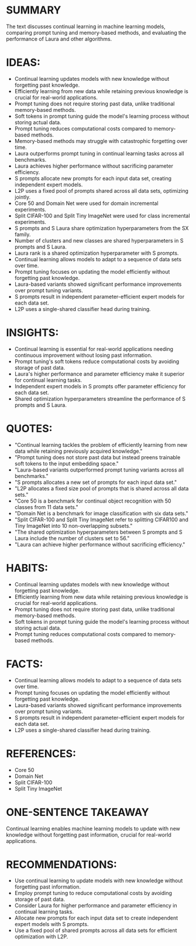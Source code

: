 # SUMMARY
The text discusses continual learning in machine learning models, comparing prompt tuning and memory-based methods, and evaluating the performance of Laura and other algorithms.

# IDEAS:
- Continual learning updates models with new knowledge without forgetting past knowledge.
- Efficiently learning from new data while retaining previous knowledge is crucial for real-world applications.
- Prompt tuning does not require storing past data, unlike traditional memory-based methods.
- Soft tokens in prompt tuning guide the model's learning process without storing actual data.
- Prompt tuning reduces computational costs compared to memory-based methods.
- Memory-based methods may struggle with catastrophic forgetting over time.
- Laura outperforms prompt tuning in continual learning tasks across all benchmarks.
- Laura achieves higher performance without sacrificing parameter efficiency.
- S prompts allocate new prompts for each input data set, creating independent expert models.
- L2P uses a fixed pool of prompts shared across all data sets, optimizing jointly.
- Core 50 and Domain Net were used for domain incremental experiments.
- Split CIFAR-100 and Split Tiny ImageNet were used for class incremental experiments.
- S prompts and S Laura share optimization hyperparameters from the SX family.
- Number of clusters and new classes are shared hyperparameters in S prompts and S Laura.
- Laura rank is a shared optimization hyperparameter with S prompts.
- Continual learning allows models to adapt to a sequence of data sets over time.
- Prompt tuning focuses on updating the model efficiently without forgetting past knowledge.
- Laura-based variants showed significant performance improvements over prompt tuning variants.
- S prompts result in independent parameter-efficient expert models for each data set.
- L2P uses a single-shared classifier head during training.

# INSIGHTS:
- Continual learning is essential for real-world applications needing continuous improvement without losing past information.
- Prompt tuning's soft tokens reduce computational costs by avoiding storage of past data.
- Laura's higher performance and parameter efficiency make it superior for continual learning tasks.
- Independent expert models in S prompts offer parameter efficiency for each data set.
- Shared optimization hyperparameters streamline the performance of S prompts and S Laura.

# QUOTES:
- "Continual learning tackles the problem of efficiently learning from new data while retaining previously acquired knowledge."
- "Prompt tuning does not store past data but instead preens trainable soft tokens to the input embedding space."
- "Laura-based variants outperformed prompt tuning variants across all benchmarks."
- "S prompts allocates a new set of prompts for each input data set."
- "L2P allocates a fixed size pool of prompts that is shared across all data sets."
- "Core 50 is a benchmark for continual object recognition with 50 classes from 11 data sets."
- "Domain Net is a benchmark for image classification with six data sets."
- "Split CIFAR-100 and Split Tiny ImageNet refer to splitting CIFAR100 and Tiny ImageNet into 10 non-overlapping subsets."
- "The shared optimization hyperparameters between S prompts and S Laura include the number of clusters set to 56."
- "Laura can achieve higher performance without sacrificing efficiency."

# HABITS:
- Continual learning updates models with new knowledge without forgetting past knowledge.
- Efficiently learning from new data while retaining previous knowledge is crucial for real-world applications.
- Prompt tuning does not require storing past data, unlike traditional memory-based methods.
- Soft tokens in prompt tuning guide the model's learning process without storing actual data.
- Prompt tuning reduces computational costs compared to memory-based methods.

# FACTS:
- Continual learning allows models to adapt to a sequence of data sets over time.
- Prompt tuning focuses on updating the model efficiently without forgetting past knowledge.
- Laura-based variants showed significant performance improvements over prompt tuning variants.
- S prompts result in independent parameter-efficient expert models for each data set.
- L2P uses a single-shared classifier head during training.

# REFERENCES:
- Core 50
- Domain Net
- Split CIFAR-100
- Split Tiny ImageNet

# ONE-SENTENCE TAKEAWAY
Continual learning enables machine learning models to update with new knowledge without forgetting past information, crucial for real-world applications.

# RECOMMENDATIONS:
- Use continual learning to update models with new knowledge without forgetting past information.
- Employ prompt tuning to reduce computational costs by avoiding storage of past data.
- Consider Laura for higher performance and parameter efficiency in continual learning tasks.
- Allocate new prompts for each input data set to create independent expert models with S prompts.
- Use a fixed pool of shared prompts across all data sets for efficient optimization with L2P.
